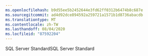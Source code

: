 ```yaml
---
ms.openlocfilehash: b9d55ee5b2452644e3fd62ff0312b6474b8c687e
ms.sourcegitcommit: ad4d92dce894592a259721a1571b1d8736abacdb
ms.translationtype: MT
ms.contentlocale: zh-TW
ms.lasthandoff: 08/04/2020
ms.locfileid: "87592204"
---
```

<span data-ttu-id="1ca53-101">SQL Server Standard</span><span class="sxs-lookup"><span data-stu-id="1ca53-101">SQL Server Standard</span></span>

